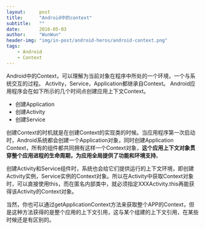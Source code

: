 ```yaml
---
layout:     post
title:      "Android中的context"
subtitle:   ""
date:       2016-05-03
author:     "WunWun"
header-img: "img/in-post/android-heros/android-context.png"
tags:
    - Android
    - Context
---
```


Android中的Context，可以理解为当前对象在程序中所处的一个环境，一个与系统交互的过程。
Activity，Service，Application都继承自Context。
Android应用程序会在如下所示的几个时间点创建应用上下文Context。
* 创建Application
* 创建Activity
* 创建Service

创建Context的时机就是在创建Context的实现类的时候。当应用程序第一次启动时，Android系统都会创建一个Application对象，同时创建Application Context，所有的组件都共同拥有这样一个Context对象，**这个应用上下文对象贯穿整个应用进程的生命周期，为应用全局提供了功能和环境支持**。

创建Activity和Service组件时，系统也会给它们提供运行的上下文环境，即创建Activity实例，Service实例的Context对象。所以在Activity中获取Context对象时，可以直接使用this，而在匿名内部类中，就必须指定XXXActivity.this再能获得该Activity的Context对象。

当然，你也可以通过getApplicationContext方法来获取整个APP的Context，但是这种方法获得的是整个应用的上下文引用，这与某个组建的上下文引用，在某些时候还是有区别的。












